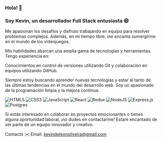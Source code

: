 ### Hola! 👋

### Soy Kevin, un desarrollador Full Stack entusiasta :smile:

Me apasionan los desafíos y disfruto trabajando en equipo para resolver problemas complejos. Además, en mi tiempo libre, me encanta sumergirme en el mundo de los videojuegos.

Mis habilidades abarcan una amplia gama de tecnologías y herramientas. Tengo experiencia en:

Conocimientos en control de versiones utilizando Git y colaboración en equipos utilizando GitHub.

Siempre estoy buscando aprender nuevas tecnologías y estar al tanto de las últimas tendencias en el mundo del desarrollo web. Soy un apasionado de la programación limpia y la mejora continua.

![HTML5](https://img.shields.io/badge/html5-%23E34F26.svg?style=for-the-badge&logo=html5&logoColor=white)
![CSS3](https://img.shields.io/badge/css3-%231572B6.svg?style=for-the-badge&logo=css3&logoColor=white)
![JavaScript](https://img.shields.io/badge/javascript-%23323330.svg?style=for-the-badge&logo=javascript&logoColor=%23F7DF1E)
![React](https://img.shields.io/badge/react-%2320232a.svg?style=for-the-badge&logo=react&logoColor=%2361DAFB)
![Redux](https://img.shields.io/badge/redux-%23593d88.svg?style=for-the-badge&logo=redux&logoColor=white)
![NodeJS](https://img.shields.io/badge/node.js-6DA55F?style=for-the-badge&logo=node.js&logoColor=white)
![Express.js](https://img.shields.io/badge/express.js-%23404d59.svg?style=for-the-badge&logo=express&logoColor=%2361DAFB)
![Postgres](https://img.shields.io/badge/postgres-%23316192.svg?style=for-the-badge&logo=postgresql&logoColor=white)
  
  Si estás interesado en colaborar en proyectos emocionantes o tienes alguna oportunidad laboral, ¡no dudes en contactarme! Estaré encantado de ser parte de un equipo innovador y creativo.
  
  Contacto :envelope:
  Email: kevindeleonsilveira@gmail.com

